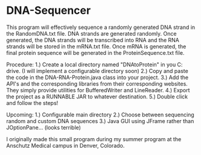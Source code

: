 DNA-Sequencer
========================

This program will effectively sequence a randomly generated DNA strand in the RandomDNA.txt file. DNA strands are generated randomly. Once generated, the DNA strands will be transcribed into RNA and the RNA strands will be stored in the mRNA.txt file. Once mRNA is generated, the final protein sequence will be generated in the ProteinSequence.txt file.




Procedure:
1.) Create a local directory named "DNAtoProtein" in you C: drive. (I will implement a configurable directory soon)
2.) Copy and paste the code in the DNA-RNA-Protein.java class into your project.
3.) Add the API's and the corresponding libraries from their corresponding websites. They simply provide utilities for BufferedWriter and LineReader.
4.) Export the project as a RUNNABLE JAR to whatever destination.
5.) Double click and follow the steps!

Upcoming:
1.) Configurable main directory
2.) Choose between sequencing random and custom DNA sequences
3.) Java GUI using JFrame rather than JOptionPane... (looks terrible)

I originally made this small program during my summer program at the Anschutz Medical campus in Denver, Colorado. 
